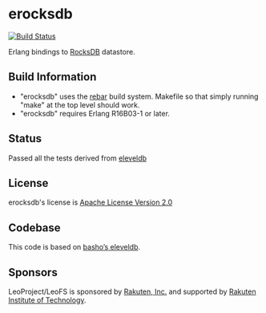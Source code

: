 erocksdb
========

[![Build Status](https://travis-ci.org/leo-project/erocksdb.svg?branch=develop)](http://travis-ci.org/leo-project/erocksdb)

Erlang bindings to [RocksDB](https://github.com/facebook/rocksdb) datastore.

## Build Information

* "erocksdb" uses the [rebar](https://github.com/rebar/rebar) build system. Makefile so that simply running "make" at the top level should work.
* "erocksdb" requires Erlang R16B03-1 or later.

## Status

Passed all the tests derived from [eleveldb](https://github.com/basho/eleveldb)

## License

erocksdb's license is [Apache License Version 2.0](http://www.apache.org/licenses/LICENSE-2.0.html)

## Codebase

This code is based on [basho’s eleveldb](https://github.com/basho/eleveldb).

## Sponsors

LeoProject/LeoFS is sponsored by [Rakuten, Inc.](http://global.rakuten.com/corp/) and supported by [Rakuten Institute of Technology](http://rit.rakuten.co.jp/).
